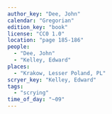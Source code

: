 ```yaml
---
author_key: "Dee, John"
calendar: "Gregorian"
edition_key: "book"
license: "CC0 1.0"
location: "page 185-186"
people:
  - "Dee, John"
  - "Kelley, Edward"
places:
  - "Krakow, Lesser Poland, PL"
scryer_key: "Kelley, Edward"
tags:
  - "scrying"
time_of_day: "~09"
---
```

